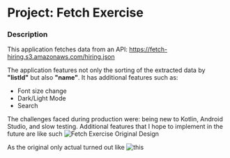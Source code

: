 # Project: Fetch Exercise

### Description
This application fetches data from an API: https://fetch-hiring.s3.amazonaws.com/hiring.json

The application features not only the sorting of the extracted data by **"listId"** but also **"name"**. It has additional features such as:
- Font size change
- Dark/Light Mode
- Search

The challenges faced during production were: being new to Kotlin, Android Studio, and slow testing. Additional features that I hope to implement in the future are like such ![Fetch Exercise Original Design](https://imgur.com/a/jkmbK7h)

As the original only actual turned out like ![this](https://imgur.com/a/biJvRFD)

